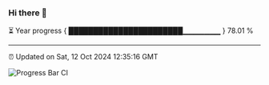 ### Hi there 👋

⏳ Year progress { ███████████████████████▁▁▁▁▁▁▁ } 78.01 %

---

⏰ Updated on Sat, 12 Oct 2024 12:35:16 GMT

![Progress Bar CI](https://github.com/liununu/liununu/workflows/Progress%20Bar%20CI/badge.svg)
